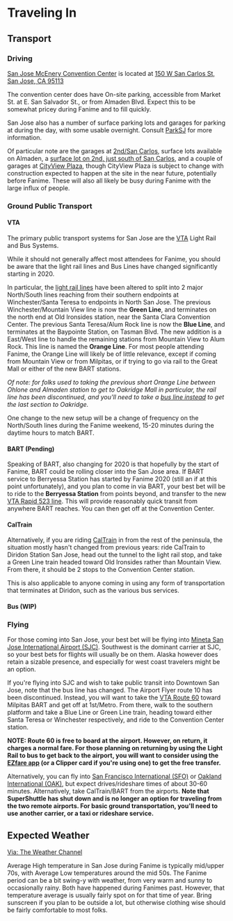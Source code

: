 # Traveling In
## Transport
### Driving
[San Jose McEnery Convention Center](https://www.sanjose.org/convention-center) is located at [150 W San Carlos St, San Jose, CA 95113](https://goo.gl/maps/ugzhWzvdZmcXgJZKA)

<!--<iframe src="https://www.google.com/maps/embed?pb=!1m18!1m12!1m3!1d3172.5364654309906!2d-121.89120838472134!3d37.329806245407696!2m3!1f0!2f0!3f0!3m2!1i1024!2i768!4f13.1!3m3!1m2!1s0x808fcdccb5ab47ed%3A0x736aaec6dbb2c012!2sSan%20Jose%20McEnery%20Convention%20Center!5e0!3m2!1sen!2sus!4v1579189091899!5m2!1sen!2sus" width="600" height="450" frameborder="0" style="border:0;" allowfullscreen=""></iframe>-->

The convention center does have On-site parking, accessible from Market St. at E. San Salvador St., or from Almaden Blvd.  Expect this to be somewhat pricey during Fanime and to fill quickly.

San Jose also has a number of surface parking lots and garages for parking at during the day, with some usable overnight.  Consult [ParkSJ](https://parksj.org/) for more information.

Of particular note are the garages at [2nd/San Carlos](https://goo.gl/maps/ErEn7RhQ9XsbZYDd6), surface lots available on Almaden, a [surface lot on 2nd, just south of San Carlos](https://goo.gl/maps/Ty3vxL16VPuHToak6), and a couple of garages at [CityView Plaza](https://goo.gl/maps/FaYUkY2ZjJGc8QW68), though CityView Plaza is subject to change with construction expected to happen at the site in the near future, potentially before Fanime.  These will also all likely be busy during Fanime with the large influx of people.

### Ground Public Transport

#### VTA
The primary public transport systems for San Jose are the [VTA](https://www.vta.org/) Light Rail and Bus Systems.

While it should not generally affect most attendees for Fanime, you should be aware that the light rail lines and Bus Lines have changed significantly starting in 2020.  

In particular, the [light rail lines](https://www.vta.org/sites/default/files/2020-01/LR-map-jan2020.pdf) have been altered to split into 2 major North/South lines reaching from their southern endpoints at Winchester/Santa Teresa to endpoints in North San Jose.  The previous Winchester/Mountain View line is now the **Green Line**, and terminates on the north end at Old Ironsides station, near the Santa Clara Convention Center.  The previous Santa Teresa/Alum Rock line is now the **Blue Line**, and terminates at the Baypointe Station, on Tasman Blvd.  The new addition is a East/West line to handle the remaining stations from Mountain View to Alum Rock.  This line is named the **Orange Line**.  For most people attending Fanime, the Orange Line will likely be of little relevance, except if coming from Mountain View or from Milpitas, or if trying to go via rail to the Great Mall or either of the new BART stations.

*Of note: for folks used to taking the previous short Orange Line between Ohlone and Almaden station to get to Oakridge Mall in particular, the rail line has been discontinued, and you'll need to take a [bus line instead](https://www.vta.org/go/routes/64a) to get the last section to Oakridge.*

One change to the new setup will be a change of frequency on the North/South lines during the Fanime weekend, 15-20 minutes during the daytime hours to match BART.

#### BART (Pending)

Speaking of BART, also changing for 2020 is that hopefully by the start of Fanime, BART could be rolling closer into the San Jose area.  If BART service to Berryessa Station has started by Fanime 2020 (still an if at this point unfortunately), and you plan to come in via BART, your best bet will be to ride to the **Berryessa Station** from points beyond, and transfer to the new [VTA Rapid 523 line](https://www.vta.org/go/routes/rapid-523).  This will provide reasonably quick transit from anywhere BART reaches.  You can then get off at the Convention Center.

#### CalTrain

Alternatively, if you are riding [CalTrain](http://www.caltrain.com/) in from the rest of the peninsula, the situation mostly hasn't changed from previous years: ride CalTrain to Diridon Station San Jose, head out the tunnel to the light rail stop, and take a Green Line train headed toward Old Ironsides rather than Mountain View.  From there, it should be 2 stops to the Convention Center station.

This is also applicable to anyone coming in using any form of transportation that terminates at Diridon, such as the various bus services.

#### Bus (WIP)

### Flying
For those coming into San Jose, your best bet will be flying into [Mineta San Jose International Airport (SJC)](https://www.flysanjose.com/).  Southwest is the dominant carrier at SJC, so your best bets for flights will usually be on them.  Alaska however does retain a sizable presence, and especially for west coast travelers might be an option.

If you're flying into SJC and wish to take public transit into Downtown San Jose, note that the bus line has changed.  The Airport Flyer route 10 has been discontinued.  Instead, you will want to take the [VTA Route 60](https://www.vta.org/go/routes/60) toward Milpitas BART and get off at 1st/Metro.  From there, walk to the southern platform and take a Blue Line or Green Line train, heading toward either Santa Teresa or Winchester respectively, and ride to the Convention Center station.

**NOTE: Route 60 is free to board at the airport. However, on return, it charges a normal fare.  For those planning on returning by using the Light Rail to bus to get back to the airport, you will want to consider using the [EZfare app](https://www.vta.org/go/fares/ezfare) (or a Clipper card if you're using one) to get the free transfer.**

Alternatively, you can fly into [San Francisco International (SFO)](https://www.flysfo.com/) or [Oakland International (OAK)](https://www.oaklandairport.com/), but expect drives/rideshare times of about 30-60 minutes.  Alternatively, take CalTrain/BART from the airports.  **Note that SuperShuttle has shut down and is no longer an option for traveling from the two remote airports.  For basic ground transportation, you'll need to use another carrier, or a taxi or rideshare service.**

## Expected Weather

[Via: The Weather Channel](https://weather.com/weather/monthly/l/San+Jose+CA?canonicalCityId=ee73a6d3937103cfc433b87c3de033a410fbbb6ca7b2f873668a8b0989601d3f)

Average High temperature in San Jose during Fanime is typically mid/upper 70s, with Average Low temperatures around the mid 50s.  The Fanime period can be a bit swing-y with weather, from very warm and sunny to occasionally rainy.  Both have happened during Fanimes past.  However, that temperature average is usually fairly spot on for that time of year.  Bring sunscreen if you plan to be outside a lot, but otherwise clothing wise should be fairly comfortable to most folks.
